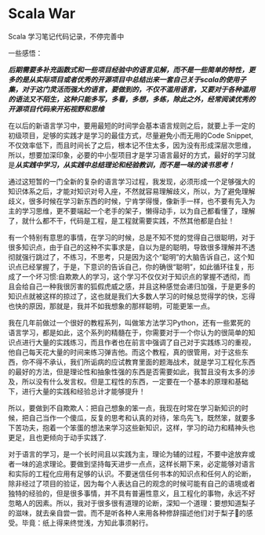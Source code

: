 # Scala War


Scala 学习笔记代码记录，不停完善中


一些感悟：

***后期需要多补充函数式和一些项目经验中的语言见解，而不是一些简单的特性，更多的是从实际项目或者优秀的开源项目中总结出来一套自己关于scala的使用子集，对于这门灵活而强大的语言，要做到的，不仅不滥用语言，又要对于各种滥用的语法又不陌生，这种只能多写，多看，多想，多练，除此之外，经常阅读优秀的开源项目代码来开拓视野和思维***


在以后的新语言学习中，要用最短的时间学会基本语言规则之后，就要上手一定的初级项目，足够的实践才是学习的最佳方式，尽量避免小而无用的Code Snippet,不仅效率低下，而且时间长了之后，根本记不住太多，因为没有形成深层次思维，所以，想要加深印象，必要的中小型项目才是学习语言最好的方式，最好的学习就是***从实践中学习，从实践中总结理论和经验教训，而不是一味的读书思考！***


通过这短暂的一门全新的复杂的语言学习过程，我发现，必须形成一个足够强大的知识体系之后，才能对知识对号入座，不然就容易理解歧义，所以，为了避免理解歧义，很多时候在学习新东西的时候，宁肯学得慢，像新手一样，也不要有先入为主的学习思维，更不要端起一个老手的架子，懒得动手，以为自己都看懂了，理解了，就什么都不干，代码是工程，是工程就需要实践，不然其他都是白扯！

有一个特别有意思的事情，在学习的时候，总是不知不觉的觉得自己很聪明，对于很多知识点，由于自己的这种不实事求是，自以为是的聪明，导致很多理解并不透彻就强行跳过了，不练习，不思考，只是因为这个“聪明”的大脑告诉自己，这个知识点已经掌握了，于是，下意识的告诉自己，你的确很“聪明”，如此循环往复，形成了一个坏习惯:自欺欺人的学习，这个学习不仅仅对于知识点的掌握不透彻，而且会给自己一种我很厉害的狐假虎威之感，并且这种感觉会递归加强，于是更多的知识点就被这样的掠过了，这也就是我们大多数人学习的时候总觉得学的快，忘得也快的原因，那就是，我并不如我想象的那样聪明，可能更笨一点。

我在几年前做过一个很好的教程系列，叫做笨方法学习Python，还有一些累死的语言学习，都是如此，这个系列的精髓在于，你需要对于一个你认为的很简单的知识点进行大量的实践练习，而且作者也在前言中强调了自己对于实践练习的重视，他自己每天花大量的时间来练习弹吉他。而这个教程，真的很管用，对于这些东西，你不得不承认，我们所诟病的应试教育里面的题海战术，就是学习工程化东西的最好的方法，但是理论性和抽象性强的东西是否需要如此，我暂且没有太多的涉及，所以没有什么发言权。但是工程性的东西，一定要在一个基本的原理和基础下，进行大量的实践和经验总计才能够提升！

所以，要做到不自欺欺人：把自己想象的笨一点，我现在时常在学习新知识的时候，把自己当作一个傻瓜，反复的思考和认真的对待，笨鸟先飞，既然笨，就要多下苦功夫，抱着一个笨蛋的想法来学习这些新知识，这样，学习的动力和精神头也更足，且也更倾向于动手实践了.

对于语言的学习，是一个长时间且以实践为主，理论为辅的过程，不要中途放弃或者一味的追求理论。要做到坚持每天进步一点点，这样长期下来，必定能够对语言和实际的工程化应用有足够的认识。不要迷信任何书本的知识点和任何人的论断，除非经过了项目的验证，因为每个人表达自己的观念的时候可能有自己的语境或者独特的经验的，但是很多事情，并不具有普遍性意义，且工程化的事物，永远不好忽略人的因素。所以，我对于很多很有道理的论断，深知一个道理：要想知道梨子的滋味，就去亲自尝一尝。而不是听各种人来用各种修辞描述他们对于梨子🍐的感受。毕竟：纸上得来终觉浅，方知此事须躬行。
